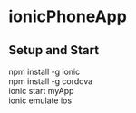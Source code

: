# ionicPhoneApp

## Setup and Start
npm install -g ionic <br>
npm install -g cordova <br>
ionic start myApp <br>
ionic emulate ios 
